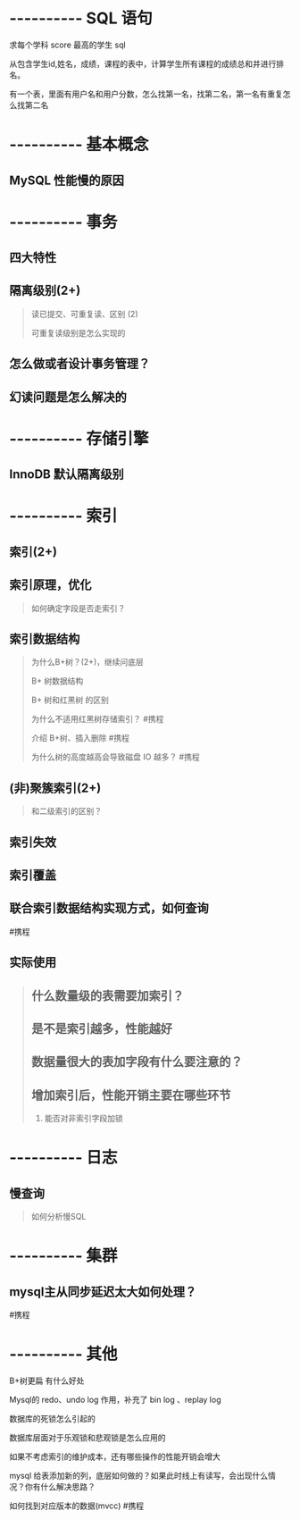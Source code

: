 # ---------- SQL 语句

求每个学科 score 最高的学生 sql

从包含学生id,姓名，成绩，课程的表中，计算学生所有课程的成绩总和并进行排名。

有一个表，里面有用户名和用户分数，怎么找第一名，找第二名，第一名有重复怎么找第二名

# ---------- 基本概念

## MySQL 性能慢的原因


# ---------- 事务

## 四大特性


## 隔离级别(2+)

> 读已提交、可重复读、区别 (2)
> 
> 可重复读级别是怎么实现的





## 怎么做或者设计事务管理？

## 幻读问题是怎么解决的


# ---------- 存储引擎

## InnoDB 默认隔离级别



# ---------- 索引

## 索引(2+)


## 索引原理，优化

> 如何确定字段是否走索引？

## 索引数据结构 

> 为什么B+树？(2+)，继续问底层
> 
> B+ 树数据结构
>   
> B+ 树和红黑树 的区别
> 
> 为什么不适用红黑树存储索引？ #携程
> 
> 介绍 B+树、插入删除 #携程 
> 
> 为什么树的高度越高会导致磁盘 IO 越多？ #携程

## (非)聚簇索引(2+)

> 和二级索引的区别？

## 索引失效


## 索引覆盖

## 联合索引数据结构实现方式，如何查询

#携程

## 实际使用

> ## 什么数量级的表需要加索引？
> 
> ## 是不是索引越多，性能越好
> 
> ## 数据量很大的表加字段有什么要注意的？
> 
> ## 增加索引后，性能开销主要在哪些环节
> 
> 1. 能否对非索引字段加锁

# ---------- 日志

## 慢查询

> 如何分析慢SQL

# ---------- 集群

## mysql主从同步延迟太大如何处理？

#携程


# ---------- 其他

B+树更扁 有什么好处

Mysql的 redo、undo log 作用，补充了 bin log 、replay log

数据库的死锁怎么引起的

数据库层面对于乐观锁和悲观锁是怎么应用的

如果不考虑索引的维护成本，还有哪些操作的性能开销会增大

mysql 给表添加新的列，底层如何做的？如果此时线上有读写，会出现什么情况？你有什么解决思路？

如何找到对应版本的数据(mvcc) #携程 

